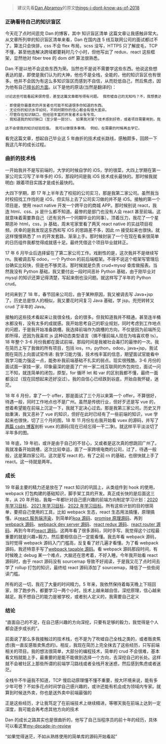 > 建议先看[Dan Abramov](https://overreacted.io/)的原文[things-i-dont-know-as-of-2018](https://overreacted.io/things-i-dont-know-as-of-2018/)

### 正确看待自己的知识盲区

今天花了点时间逛完 Dan 的博客，其中 知识盲区清单 这篇文章让我感触非常大。从文章所列举的知识盲区清单来看，Dan 在国内连 5 线互联网公司的面试都过不了。算法只会快排，css 不会 flex 布局，scss 没写，HTTPS 只了解皮毛，TCP 不懂，甚至他连解决跨域都要耗时几个小时，但他写出了 redux、react 这些框架，显然他对 fiber tree 的 dom diff 算法很熟悉。

Dan 不是以他不会这些东西为荣。当然也不是说不需要学这些东西。他说这些想表达的是，即使是我们认为的大神，他也不是全栈，全能的，他的知识盲区也有很多。他并不会因为有这么多知识盲区而感到不自信，从而贬低自己，然后焦虑，因为他有自己[擅长的方面](https://overreacted.io/the-elements-of-ui-engineering/)。以下是他的原话(当然是翻译的)：

```js
讨论这些可能看起来很奇怪，甚至这篇文章都写得有问题。 我吹嘘自己的无知吗？不，我想表达的是：

- 即使是你最喜欢的开发者也可能不知道很多你知道的东西。
- 无论你的知识水平如何，不同时期你的信心都会有很大差异。
- 尽管存在知识缺口，但经验丰富的开发者术业有专攻。
- 我知道我的知识缺口（至少是一部分）。 如果我对某个技术感到好奇，或者项目需要用到，我之后可以学习它。

这不会使我的知识经验贬值。 我可以做很多事情。 例如，在需要的时候再去学它。
```

看完这篇文章，想起自己毕业这 5 年曲折的技术成长路线，感触颇多，回顾一下我这几年的成长过程。

### 曲折的技术栈

一开始我并不是写前端的，大学的时候自学的 iOS，学的很菜，大四上学期在第一家公司实习写了半年多的 iOS，那段时间是我 iOS 技术成长最快的。那时候我就明白: 跟着项目实践才是成长最快的。

大四下学期，即 17 年上半年去了校招的公司实习，那是我第二家公司。虽然我当时校招找工作找的是 iOS，但实际上去了公司实习做的并不是 iOS。接触的第一个项目是，使用 react native 开发一个跨平台的商城 APP。那时候别说 react，我连 html、css、js 是什么都不知道。最惨的是部门也没有人会 react 甚至前端。这就意味着需要靠自己（还有另外一个同期毕业的同事）。顶着压力，我花了一个星期恶补 html，css，js 基础，周末宅家里看了两天 react native 的实战项目视频。庆幸的是我发现这东西和写 iOS 的思路差不多，因此 rn 接受起来也很快。就这样慢慢熟悉了 rn 的开发套路，渐渐上手。那时候封装了一个在现在看来很简单的日历组件我都觉得成就感十足。最终凭借这个项目毕业就转正。

17 年 6 月毕业后选择留在了第二家公司工作。戏剧性的是，这次我并不是继续写 rn。我被调去写 odoo，一个 Python 的前后端框架。不得不说这个框架写管理后台确实比较快，但是也不够灵活。那时候就是负责 crud+mysql 查库做报表。当然我没有 Python 基础，我又要付出一段时间恶补 Python 基础，由于刚毕业对 mysql 的知识还算记得清楚，写起来倒也没问题。就这样写了半年的 Python crud。

时间来到了 18 年，春节回来公司后，由于某种原因，我又被调去写 Java+jsp 了。历史总是惊人的相似，我又要花时间复习 Java 基础，学 jsp。兜兜转转又 crud 了半年的 Java。

接触的这些技术看起来让我很全栈，会的很多。但我知道我并不精通，甚至连半桶水都没有，没有太多的成就感。我开始思考自己的职业规划，同时考虑到工作地点的问题，于是我开始准备跳槽。我选择前端作为跳槽的方向，不仅是因为前端所见即所得，还因为我喜欢 js 这种动态类型语言（搞不懂前端人现在为啥喜欢卷 ts）。18 年整个 3-6 月份我都在面试前端，那段时间是我被社会毒打的最惨的一次。我在简历上写了我做的所有项目，包括 ios，rn，python，odoo，java+jsp，我试图在简历上向面试官传递: 我学习能力强，技术栈丰富的信息，期望面试官能看中我学习能力强这一点，能弥补我前端基础不扎实的弱点。现实很残酷，3-6 月份的面试面一家挂一家，印象最深的是面了广州一家二线互联网的外包岗位，面试一问三不知，就连简单的闭包，原型，for 循环 let 和 var 的区别我都不懂，最终一面都没过（现在回想起来还好没过）。我的自信心已经跌到谷底，开始自我怀疑，迷茫。

18 年 6 月份，拿了一个 offer，那是面试了三个月以来第一个 offer，不算很好，待遇一般，同时工作地点也不是广州。虽然是传统行业，但好歹还是写 vue 的，想着希望能在前端上沉淀一下，我就下定决心过去。那是我第三家公司。历史又开始重演，我又恶补了 vue 的知识，但好在此时已经有了一些前端的知识，vue 学起来也很快，切了三个月的图，18 年 11 月份左右我开始看 vuex 的源码，并写了[两篇 csdn 博客](https://blog.csdn.net/qq_20567691/article/details/81457869)剖析 vuex 的源码(现在已经忘得一干二净)。就这样平平淡淡切了半年多的图。

18 年底，19 年初，或许是由于自己的不甘心，又或者是这次真的想跳回广州了。我就准备开始跳槽，这次比较幸运，面了一家跨境电商的公司，过了，待遇一般般，这是第四家公司。这次是写 react 的，有了之前 rn 的基础，也很快就上手了 react。这一待就是两年。

### 成长

19 年最主要的精力还是放在了 react 知识的巩固上，从类组件到 hook 的使用，webpack 打包构建的基础知识，脚手架工具的开发。真正成长快的是后面这三年，从 20 年开始，我每一年都针对自己感兴趣的前端方向制定学习计划：[2020 年学习目标](https://github.com/lizuncong/Front-End-Development-Notes/blob/master/2020%E5%B9%B4%E5%AD%A6%E4%B9%A0%E7%9B%AE%E6%A0%87.md)、[2021 年学习目标](https://github.com/lizuncong/Front-End-Development-Notes/blob/master/2021%E5%B9%B4%E5%AD%A6%E4%B9%A0%E7%9B%AE%E6%A0%87.md)、[2022 年学习目标](https://github.com/lizuncong/Front-End-Development-Notes/blob/master/2022%E5%B9%B4%E5%AD%A6%E4%B9%A0%E7%9B%AE%E6%A0%87.md)。所有这些计划的目的很简单，要把自己使用的工具，比如 webpack 生态，react 生态用法搞懂，原理搞懂。从[react 服务端渲染](https://github.com/lizuncong/egg-react-ssr)，到简单的[koa 源码](https://github.com/lizuncong/mini-koa)、[promise 原理源码](https://github.com/lizuncong/mini-promise)、再到 [webpack 源码](https://github.com/lizuncong/mini-webpack)、[webpack dev server 源码](https://github.com/lizuncong/mini-webpack-dev-server)、[react redux 源码](https://github.com/lizuncong/mini-react-redux)、[react router 源码](https://github.com/lizuncong/mini-react-router)、再到今年的[react 源码](https://github.com/lizuncong/mini-react)。这两年看了很多源码，同时手写。我觉得这个过程最重要的就是兴趣+毅力，然后要相信自己一定能看懂。我去年看 webpack 源码，当时觉得 webpack 源码入门门槛高，反复看了好几遍才看懂。为了看 webpack 源码，我还特意手写了[webpack tapable 源码](https://github.com/lizuncong/mini-tapable)。看 webpack 源码那段时间，有时候晚上 debug 某一个难点，大脑还在思考着，不好入睡。今年我开始看 react 源码时，由于 react 源码没有 sourcemap 导致不好阅读，于是我又花了点时间去学了 rollup 打包的知识，最终给 react 源码添加了 sourcemap，降低了一些些阅读门槛。

所有的这一切，我花了大量的时间精力。5 年来，我依然保持着每天晚上下班回家，除了跑步外，都要学习一两个小时。技术上越来越自信，深挖原理，信心越来越足。我不想自己的能力是被学校，或者别人定义的，我需要自己定义

### 结论

“直面自己的不足，在自己感兴趣的方向深挖，只要有足够的毅力，我觉得是个人都会逐步成长的”。

前面说了那么多我接触过的技术栈，也不是为了吹嘘自己全栈之类的，或者贩卖焦虑(我一直反感贩卖焦虑的)。相反，我现在简历上完全抹去了这些经历，只写前端相关的项目。我的想法很简单，大部分的编程技术，简单的 crud 不会很难，基本看文档就能上手，最重要的是能不能做到选择一个方向，去深挖自己的长处。这样就不会被社区上那些所谓的前端学习路线或者全栈开发迷惑，然后感到焦虑或者迷茫。

全栈牛不牛逼我不知道，TCP 慢启动原理懂不懂不重要，按大环境来说，能有多少年可卷？不如多花点时间学自己感兴趣的，或许还能有机会成为领域内专家。就算到时候送外卖，你也是送外卖中前端最强的

正是这些经历，才让我笃定了在前端技术上继续精进，等哪天我在前端上达到一定深度，我可能会再考虑其他方向的技术

Dan 的成长之路其实也是很曲折的，他写了自己当程序员的前十年的经历，具体可以看这里[my-decade-in-review](https://overreacted.io/my-decade-in-review/)

“如果觉得迷茫，不如从熟练使用的简单库的源码开始看起”
